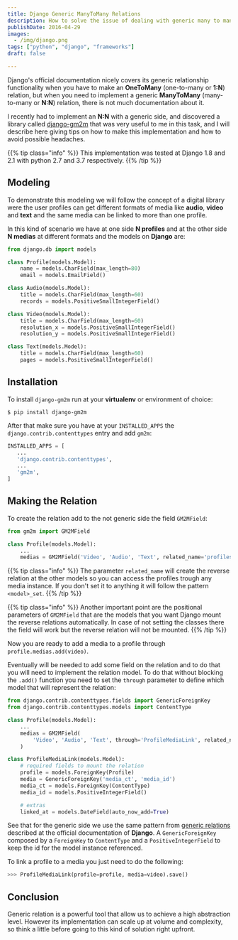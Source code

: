```yaml
---
title: Django Generic ManyToMany Relations
description: How to solve the issue of dealing with generic many to many relations on Django
publishDate: 2016-04-29
images: 
  - /img/django.png
tags: ["python", "django", "frameworks"]
draft: false

---
```


Django's official documentation nicely covers its generic relationship functionality when you have to make an **OneToMany** (one-to-many or **1:N**) relation, but when you need to implement a generic **ManyToMany** (many-to-many or **N:N**) relation, there is not much documentation about it.

I recently had to implement an **N:N** with a generic side, and discovered a library called [django-gm2m](http://django-gm2m.readthedocs.io/en/stable/index.html) that was very useful to me in this task, and I will describe here giving tips on how to make this implementation and how to avoid possible headaches.

{{% tip class="info" %}}
This implementation was tested at Django 1.8 and 2.1 with python 2.7 and 3.7 respectively.
{{% /tip %}} 

## Modeling

To demonstrate this modeling we will follow the concept of a digital library were the user profiles can get different formats of media like **audio**, **video** and **text** and the same media can be linked to more than one profile.

In this kind of scenario we have at one side **N profiles** and at the other side **N medias** at different formats and the models on **Django** are:

```python
from django.db import models

class Profile(models.Model):
    name = models.CharField(max_length=80)
    email = models.EmailField()

class Audio(models.Model):
    title = models.CharField(max_length=60)
    records = models.PositiveSmallIntegerField()

class Video(models.Model):
    title = models.CharField(max_length=60)
    resolution_x = models.PositiveSmallIntegerField()
    resolution_y = models.PositiveSmallIntegerField()

class Text(models.Model):
    title = models.CharField(max_length=60)
    pages = models.PositiveSmallIntegerField()
```

## Installation

To install `django-gm2m` run at your **virtualenv** or environment of choice:

```console
$ pip install django-gm2m
```

After that make sure you have at your `INSTALLED_APPS` the `django.contrib.contenttypes` entry and add `gm2m`:

```python
INSTALLED_APPS = [
   ...
   'django.contrib.contenttypes',
   ...
   'gm2m',
]
```

## Making the Relation

To create the relation add to the not generic side the field `GM2MField`:

```python
from gm2m import GM2MField

class Profile(models.Model):
    ...
    medias = GM2MField('Video', 'Audio', 'Text', related_name='profiles')
```

{{% tip class="info" %}}
The parameter `related_name` will create the reverse relation at the other models so you can access the profiles trough any media instance. If you don't set it to anything it will follow the pattern `<model>_set`.
{{% /tip %}} 

{{% tip class="info" %}}
Another important point are the positional parameters of  `GM2MField` that are the models that you want Django mount the reverse relations automatically. In case of not setting the classes there the field will work but the reverse relation will not be mounted.
{{% /tip %}} 

Now you are ready to add a media to a profile through `profile.medias.add(video)`.

Eventually will be needed to add some field on the relation and to do that you will need to implement the relation model. To do that without blocking the `.add()` function you need to set the `through` parameter to define which model that will represent the relation:

```python
from django.contrib.contenttypes.fields import GenericForeignKey
from django.contrib.contenttypes.models import ContentType

class Profile(models.Model):
    ...
    medias = GM2MField(
        'Video', 'Audio', 'Text', through='ProfileMediaLink', related_name='profiles'
    )

class ProfileMediaLink(models.Model):
    # required fields to mount the relation
    profile = models.ForeignKey(Profile)
    media = GenericForeignKey('media_ct', 'media_id')
    media_ct = models.ForeignKey(ContentType)
    media_id = models.PositiveIntegerField()

    # extras
    linked_at = models.DateField(auto_now_add=True)
```

See that for the generic side we use the same pattern from [generic relations](https://docs.djangoproject.com/en/dev/ref/contrib/contenttypes/#generic-relations) described at the official documentation of **Django**.  A `GenericForeignKey` composed by a `ForeignKey` to `ContentType` and a `PositiveIntegerField` to keep the id for the model instance referenced.


To link a profile to a media you just need to do the following:

```python
>>> ProfileMediaLink(profile=profile, media=video).save()
```

## Conclusion

Generic relation is a powerful tool that allow us to achieve a high abstraction level. However its implementation can scale up at volume and complexity, so think a little before going to this kind of solution right upfront.
